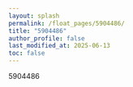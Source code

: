```yaml
---
layout: splash
permalink: /float_pages/5904486/
title: "5904486"
author_profile: false
last_modified_at: 2025-06-13
toc: false
---
```

 
5904486
